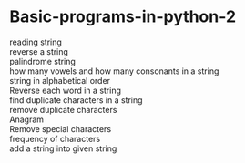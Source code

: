 # Basic-programs-in-python-2
reading string</br>
reverse a string</br>
palindrome string</br>
how many vowels and how many consonants in a string</br>
string in alphabetical order</br>
Reverse each word in a string</br>
find duplicate characters in a string</br>
remove duplicate characters</br>
Anagram</br>
Remove special characters</br>
frequency of characters</br>
add a string into given string</br>
